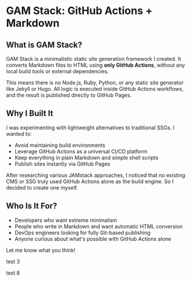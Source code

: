 # GAM Stack: GitHub Actions + Markdown

## What is GAM Stack?

GAM Stack is a minimalistic static site generation framework I created. It converts Markdown files to HTML using **only GitHub Actions**, without any local build tools or external dependencies.

This means there is no Node.js, Ruby, Python, or any static site generator like Jekyll or Hugo. All logic is executed inside GitHub Actions workflows, and the result is published directly to GitHub Pages.

## Why I Built It

I was experimenting with lightweight alternatives to traditional SSGs. I wanted to:

- Avoid maintaining build environments
- Leverage GitHub Actions as a universal CI/CD platform
- Keep everything in plain Markdown and simple shell scripts
- Publish sites instantly via GitHub Pages

After researching various JAMstack approaches, I noticed that no existing CMS or SSG truly used GitHub Actions alone as the build engine. So I decided to create one myself.

## Who Is It For?

- Developers who want extreme minimalism
- People who write in Markdown and want automatic HTML conversion
- DevOps engineers looking for fully Git-based publishing
- Anyone curious about what's possible with GitHub Actions alone

Let me know what you think!

test 3

test 8